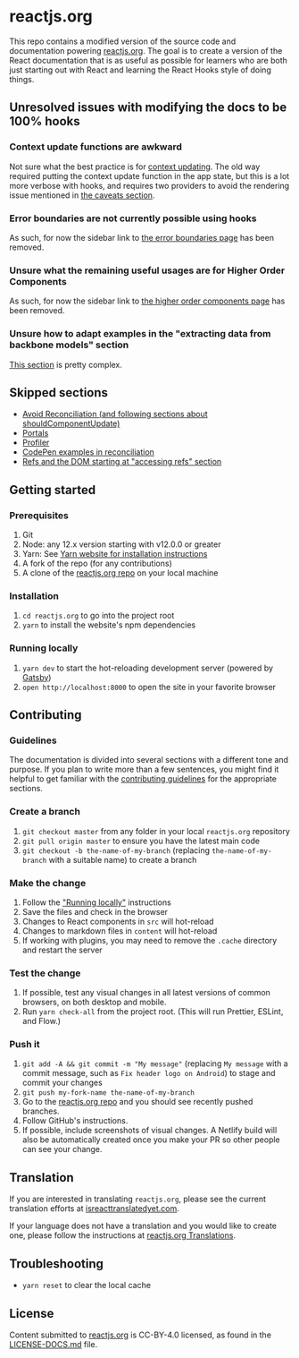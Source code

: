 # reactjs.org

This repo contains a modified version of the source code and documentation powering [reactjs.org](https://reactjs.org/). The goal is to create a version of the React documentation that is as useful as possible for learners who are both just starting out with React and learning the React Hooks style of doing things.

## Unresolved issues with modifying the docs to be 100% hooks

### Context update functions are awkward

Not sure what the best practice is for [context updating](content/docs/context.md#updating-context-from-a-nested-component). The old way required putting the context update function in the app state, but this is a lot more verbose with hooks, and requires two providers to avoid the rendering issue mentioned in [the caveats section](content/docs/context.md#caveats).

### Error boundaries are not currently possible using hooks

As such, for now the sidebar link to [the error boundaries page](content/docs/error-boundaries.md) has been removed.

### Unsure what the remaining useful usages are for Higher Order Components

As such, for now the sidebar link to [the higher order components page](content/docs/higher-order-components.md) has been removed.

### Unsure how to adapt examples in the "extracting data from backbone models" section

[This section](/content/docs/integrating-with-other-libraries.md#extracting-data-from-backbone-models) is pretty complex.

## Skipped sections

* [Avoid Reconciliation (and following sections about shouldComponentUpdate)](/docs/optimizing-performance.html#avoid-reconciliation)
* [Portals](/docs/portals.html)
* [Profiler](/docs/profiler.html)
* [CodePen examples in reconciliation](/docs/reconciliation.html)
* [Refs and the DOM starting at "accessing refs" section](/docs/refs-and-the-dom.html)

## Getting started

### Prerequisites

1. Git
1. Node: any 12.x version starting with v12.0.0 or greater
1. Yarn: See [Yarn website for installation instructions](https://yarnpkg.com/lang/en/docs/install/)
1. A fork of the repo (for any contributions)
1. A clone of the [reactjs.org repo](https://github.com/reactjs/reactjs.org) on your local machine

### Installation

1. `cd reactjs.org` to go into the project root
1. `yarn` to install the website's npm dependencies

### Running locally

1. `yarn dev` to start the hot-reloading development server (powered by [Gatsby](https://www.gatsbyjs.org))
1. `open http://localhost:8000` to open the site in your favorite browser

## Contributing

### Guidelines

The documentation is divided into several sections with a different tone and purpose. If you plan to write more than a few sentences, you might find it helpful to get familiar with the [contributing guidelines](https://github.com/reactjs/reactjs.org/blob/master/CONTRIBUTING.md#guidelines-for-text) for the appropriate sections.

### Create a branch

1. `git checkout master` from any folder in your local `reactjs.org` repository
1. `git pull origin master` to ensure you have the latest main code
1. `git checkout -b the-name-of-my-branch` (replacing `the-name-of-my-branch` with a suitable name) to create a branch

### Make the change

1. Follow the ["Running locally"](#running-locally) instructions
1. Save the files and check in the browser
  1. Changes to React components in `src` will hot-reload
  1. Changes to markdown files in `content` will hot-reload
  1. If working with plugins, you may need to remove the `.cache` directory and restart the server

### Test the change

1. If possible, test any visual changes in all latest versions of common browsers, on both desktop and mobile.
1. Run `yarn check-all` from the project root. (This will run Prettier, ESLint, and Flow.)

### Push it

1. `git add -A && git commit -m "My message"` (replacing `My message` with a commit message, such as `Fix header logo on Android`) to stage and commit your changes
1. `git push my-fork-name the-name-of-my-branch`
1. Go to the [reactjs.org repo](https://github.com/reactjs/reactjs.org) and you should see recently pushed branches.
1. Follow GitHub's instructions.
1. If possible, include screenshots of visual changes. A Netlify build will also be automatically created once you make your PR so other people can see your change.

## Translation

If you are interested in translating `reactjs.org`, please see the current translation efforts at [isreacttranslatedyet.com](https://www.isreacttranslatedyet.com/).


If your language does not have a translation and you would like to create one, please follow the instructions at [reactjs.org Translations](https://github.com/reactjs/reactjs.org-translation#translating-reactjsorg).

## Troubleshooting

- `yarn reset` to clear the local cache

## License
Content submitted to [reactjs.org](https://reactjs.org/) is CC-BY-4.0 licensed, as found in the [LICENSE-DOCS.md](https://github.com/open-source-explorer/reactjs.org/blob/master/LICENSE-DOCS.md) file.
